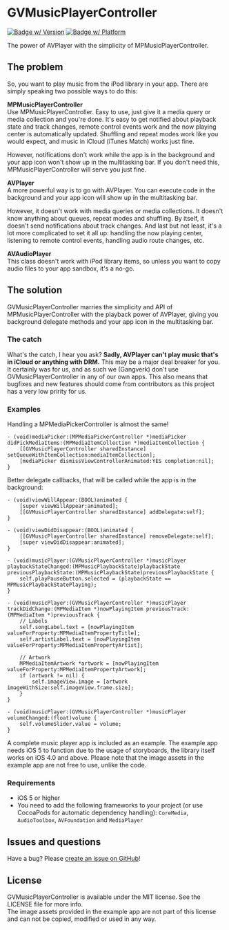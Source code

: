 # GVMusicPlayerController

[![Badge w/ Version](https://cocoapod-badges.herokuapp.com/v/GVMusicPlayerController/badge.png)](http://cocoadocs.org/docsets/GVMusicPlayerController)
[![Badge w/ Platform](https://cocoapod-badges.herokuapp.com/p/GVMusicPlayerController/badge.svg)](http://cocoadocs.org/docsets/GVMusicPlayerController)

The power of AVPlayer with the simplicity of MPMusicPlayerController.

## The problem
So, you want to play music from the iPod library in your app. There are simply speaking two possible ways to do this:

**MPMusicPlayerController**  
Use MPMusicPlayerController. Easy to use, just give it a media query or media collection and you're done. It's easy to get notified about playback state and track changes, remote control events work and the now playing center is automatically updated. Shuffling and repeat modes work like you would expect, and music in iCloud (iTunes Match) works just fine.

However, notifications don't work while the app is in the background and your app icon won't show up in the multitasking bar. If you don't need this, MPMusicPlayerController will serve you just fine.

**AVPlayer**  
A more powerful way is to go with AVPlayer. You can execute code in the background and your app icon will show up in the multitasking bar.

However, it doesn't work with media queries or media collections. It doesn't know anything about queues, repeat modes and shuffling. By itself, it doesn't send notifications about track changes. And last but not least, it's a lot more complicated to set it all up: handling the now playing center, listening to remote control events, handling audio route changes, etc.

**AVAudioPlayer**  
This class doesn't work with iPod library items, so unless you want to copy audio files to your app sandbox, it's a no-go.

## The solution
GVMusicPlayerController marries the simplicity and API of MPMusicPlayerController with the playback power of AVPlayer, giving you background delegate methods and your app icon in the multitasking bar.

### The catch
What's the catch, I hear you ask? **Sadly, AVPlayer can't play music that's in iCloud or anything with DRM.** This may be a major deal breaker for you. It certainly was for us, and as such we (Gangverk) don't use GVMusicPlayerController in any of our own apps. This also means that bugfixes and new features should come from contributors as this project has a very low pririty for us.

### Examples
Handling a MPMediaPickerController is almost the same!

```
- (void)mediaPicker:(MPMediaPickerController *)mediaPicker didPickMediaItems:(MPMediaItemCollection *)mediaItemCollection {
    [[GVMusicPlayerController sharedInstance] setQueueWithItemCollection:mediaItemCollection];
    [mediaPicker dismissViewControllerAnimated:YES completion:nil];
}
```

Better delegate callbacks, that will be called while the app is in the background:

```
- (void)viewWillAppear:(BOOL)animated {
    [super viewWillAppear:animated];
    [[GVMusicPlayerController sharedInstance] addDelegate:self];
}

- (void)viewDidDisappear:(BOOL)animated {
    [[GVMusicPlayerController sharedInstance] removeDelegate:self];
    [super viewDidDisappear:animated];
}

- (void)musicPlayer:(GVMusicPlayerController *)musicPlayer playbackStateChanged:(MPMusicPlaybackState)playbackState previousPlaybackState:(MPMusicPlaybackState)previousPlaybackState {
    self.playPauseButton.selected = (playbackState == MPMusicPlaybackStatePlaying);
}

- (void)musicPlayer:(GVMusicPlayerController *)musicPlayer trackDidChange:(MPMediaItem *)nowPlayingItem previousTrack:(MPMediaItem *)previousTrack {
    // Labels
    self.songLabel.text = [nowPlayingItem valueForProperty:MPMediaItemPropertyTitle];
    self.artistLabel.text = [nowPlayingItem valueForProperty:MPMediaItemPropertyArtist];

    // Artwork
    MPMediaItemArtwork *artwork = [nowPlayingItem valueForProperty:MPMediaItemPropertyArtwork];
    if (artwork != nil) {
        self.imageView.image = [artwork imageWithSize:self.imageView.frame.size];
    }
}

- (void)musicPlayer:(GVMusicPlayerController *)musicPlayer volumeChanged:(float)volume {
    self.volumeSlider.value = volume;
}
```

A complete music player app is included as an example. The example app needs iOS 5 to function due to the usage of storyboards, the library itself works on iOS 4.0 and above. Please note that the image assets in the example app are not free to use, unlike the code.

### Requirements
* iOS 5 or higher
* You need to add the following frameworks to your project (or use CocoaPods for automatic dependency handling): `CoreMedia`, `AudioToolbox`, `AVFoundation` and `MediaPlayer`


## Issues and questions
Have a bug? Please [create an issue on GitHub](https://github.com/gangverk/GVMusicPlayerController/issues)!


## License
GVMusicPlayerController is available under the MIT license. See the LICENSE file for more info.  
The image assets provided in the example app are not part of this license and can not be copied, modified or used in any way.
